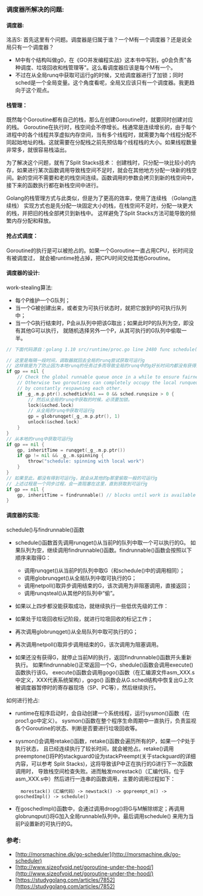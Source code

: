 ### 调度器所解决的问题:

#### 调度器:

洺吉S: 首先这里有个问题。调度器是归属于谁？一个M有一个调度器？还是说全局只有一个调度器？

* M中有个结构叫做g0，在《GO并发编程实战》这本书中写到，g0会负责"各种调度、垃圾回收和栈管理等"。这么看调度器应该是每个M有一个。
* 不过在从全局runq中获取可运行g的时候，又给调度器进行了加锁；同时sched是一个全局变量。这个角度看呢，全局又应该只有一个调度器。我更趋向于这个观点。

#### 栈管理：

既然每个Goroutine都有自己的栈，那么在创建Goroutine时，就要同时创建对应的栈。 Goroutine在执行时，栈空间会不停增长。栈通常是连续增长的，由于每个进程中的各个线程共享虚拟内存空间，当有多个线程时，就需要为每个线程分配不同起始地址的栈。这就需要在分配栈之前先预估每个线程栈的大小。如果线程数量非常多，就很容易栈溢出。

为了解决这个问题，就有了Split Stacks技术： 创建栈时，只分配一块比较小的内存，如果进行某次函数调用导致栈空间不足时，就会在其他地方分配一块新的栈空间。新的空间不需要和老的栈空间连续。函数调用的参数会拷贝到新的栈空间中，接下来的函数执行都在新栈空间中进行。

Golang的栈管理方式与此类似，但是为了更高的效率，使用了连续栈 （Golang连续栈） 实现方式也是先分配一块固定大小的栈，在栈空间不足时，分配一块更大的栈，并把旧的栈全部拷贝到新栈中。 这样避免了Split Stacks方法可能导致的频繁内存分配和释放。

#### 抢占式调度：

Goroutine的执行是可以被抢占的。如果一个Goroutine一直占用CPU，长时间没有被调度过， 就会被runtime抢占掉，把CPU时间交给其他Goroutine。

#### 调度器的设计:

work-stealing算法:

* 每个P维护一个G队列；
* 当一个G被创建出来，或者变为可执行状态时，就把它放到P的可执行队列中；
* 当一个G执行结束时，P会从队列中把该G取出；如果此时P的队列为空，即没有其他G可以执行， 就随机选择另外一个P，从其可执行的G队列中偷取一半。

```go
// 下面代码源自：golang 1.10 src/runtime/proc.go line 2480 func schedule()

// 这里是每隔一段时间，调取器就回去全局的runq尝试获取可运行g
// 这样做是为了防止因为本地runq的任务过多而导致全局的runq中的g好长时间内都没有获得执行的机会。
if gp == nil {
    // Check the global runnable queue once in a while to ensure fairness.
    // Otherwise two goroutines can completely occupy the local runqueue
    // by constantly respawning each other.
    if _g_.m.p.ptr().schedtick%61 == 0 && sched.runqsize > 0 {
        // 然后从全局的runq中获取的时候，必须要加锁。
        lock(&sched.lock)
        // 从全局的runq中获取可运行g
        gp = globrunqget(_g_.m.p.ptr(), 1)
        unlock(&sched.lock)
    }
}
// 从本地的runq中获取可运行g
if gp == nil {
    gp, inheritTime = runqget(_g_.m.p.ptr())
    if gp != nil && _g_.m.spinning {
        throw("schedule: spinning with local work")
    }
}
// 如果至此，都没有得到可运行g，就会从其他的p那里偷取一般的可运行g
// 上述过程是一个同步过程，会一直阻塞在这里，直到获取到可运行g
if gp == nil {
    gp, inheritTime = findrunnable() // blocks until work is available
}
```

#### 调度器的实现:

schedule\(\)与findrunnable\(\)函数

* schedule\(\)函数首先调用runqget\(\)从当前P的队列中取一个可以执行的G。 如果队列为空，继续调用findrunnable\(\)函数。findrunnable\(\)函数会按照以下顺序来取得G：

  * 调用runqget\(\)从当前P的队列中取G（和schedule\(\)中的调用相同）；
  * 调用globrunqget\(\)从全局队列中取可执行的G；
  * 调用netpoll\(\)取异步调用结束的G，该次调用为非阻塞调用，直接返回；
  * 调用runqsteal\(\)从其他P的队列中“偷”。

* 如果以上四步都没能获取成功，就继续执行一些低优先级的工作：

* 如果处于垃圾回收标记阶段，就进行垃圾回收的标记工作；

* 再次调用globrunqget\(\)从全局队列中取可执行的G；

* 再次调用netpoll\(\)取异步调用结束的G，该次调用为阻塞调用。

* 如果还没有获得G，就停止当前M的执行，返回findrunnable\(\)函数开头重新执行。 如果findrunnable\(\)正常返回一个G，shedule\(\)函数会调用execute\(\)函数执行该G。 execute\(\)函数会调用gogo\(\)函数（在汇编源文件asm\_XXX.s中定义，XXX代表系统架构），gogo\(\) 函数会从G.sched结构中恢复出G上次被调度器暂停时的寄存器现场（SP、PC等），然后继续执行。

如何进行抢占:

* runtime在程序启动时，会自动创建一个系统线程，运行sysmon\(\)函数（在proc1.go中定义）。 sysmon\(\)函数在整个程序生命周期中一直执行，负责监视各个Goroutine的状态、判断是否要进行垃圾回收等。

* sysmon\(\)会调用retake\(\)函数，retake\(\)函数会遍历所有的P，如果一个P处于执行状态， 且已经连续执行了较长时间，就会被抢占。retake\(\)调用preemptone\(\)将P的stackguard0设为stackPreempt\(关于stackguard的详细内容，可以参考 Split Stacks\)，这将导致该P中正在执行的G进行下一次函数调用时， 导致栈空间检查失败。进而触发morestack\(\)（汇编代码，位于asm\_XXX.s中）然后进行一连串的函数调用，主要的调用过程如下：

  ```shell
    morestack()（汇编代码）-> newstack() -> gopreempt_m() -> goschedImpl() -> schedule()
  ```

* 在goschedImpl\(\)函数中，会通过调用dropg\(\)将G与M解除绑定；再调用globrunqput\(\)将G加入全局runnable队列中。最后调用schedule\(\) 来用为当前P设置新的可执行的G。

### 参考:

* [http://morsmachine.dk/go-scheduler](http://morsmachine.dk/go-scheduler)
* [http://www.sizeofvoid.net/goroutine-under-the-hood/](http://www.sizeofvoid.net/goroutine-under-the-hood/)
* [https://studygolang.com/articles/7852](https://studygolang.com/articles/7852)



